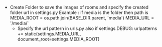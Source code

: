 * Create Folder to save the images of rooms and specify the created folder url in settings.py
    Example : 
    if media is the folder then path is
    MEDIA_ROOT = os.path.join(BASE_DIR.parent, 'media')
    MEDIA_URL = '/media/'
    * Specify the url pattern in urls.py also 
    if settings.DEBUG:
    urlpatterns += static(settings.MEDIA_URL,
                          document_root=settings.MEDIA_ROOT)
